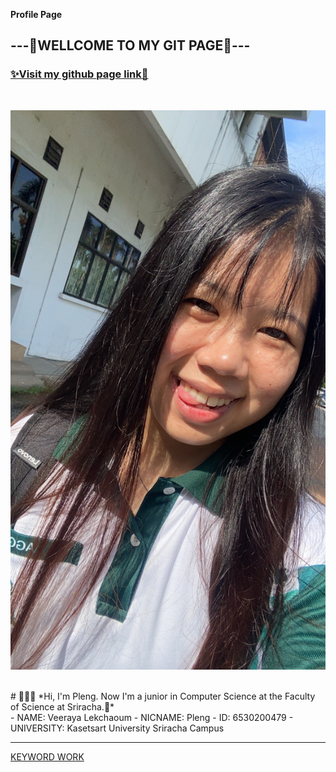 **Profile Page**
## ---💖WELLCOME TO MY GIT PAGE💖---
### [✨Visit my github page link🌸](https://valin4637.github.io/)

<br>

![It's ME!!!!](https://github.com/VaLin4637/VaLin4637.github.io/blob/main/S__16097285.jpg?raw=true)


<br>
# 💖💖💖
*Hi, I'm Pleng. Now I'm a junior in Computer Science at the Faculty of Science at Sriracha.🍡*
<br>
- NAME: Veeraya Lekchaoum
- NICNAME: Pleng
- ID: 6530200479
- UNIVERSITY: Kasetsart University Sriracha Campus
<br>


-----------------------------------------------------------------------------------------------------------
[KEYWORD WORK](risk_transference.md)
